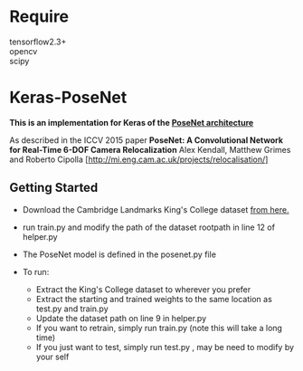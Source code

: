 # Require 
tensorflow2.3+    
opencv   
scipy  



# Keras-PoseNet
**This is an implementation for Keras of the [PoseNet architecture](http://mi.eng.cam.ac.uk/projects/relocalisation/)**

As described in the ICCV 2015 paper **PoseNet: A Convolutional Network for Real-Time 6-DOF Camera Relocalization** Alex Kendall, Matthew Grimes and Roberto Cipolla [http://mi.eng.cam.ac.uk/projects/relocalisation/]



## Getting Started

 * Download the Cambridge Landmarks King's College dataset [from here.](https://www.repository.cam.ac.uk/handle/1810/251342)

 * run train.py and modify the path of the dataset rootpath in line 12 of helper.py   
 * The PoseNet model is defined in the posenet.py file

 * To run:
   * Extract the King's College dataset to wherever you prefer
   * Extract the starting and trained weights to the same location as test.py and train.py
   * Update the dataset path on line 9 in helper.py
   * If you want to retrain, simply run train.py (note this will take a long time)
   * If you just want to test, simply run test.py , may be need to modify by your self 
